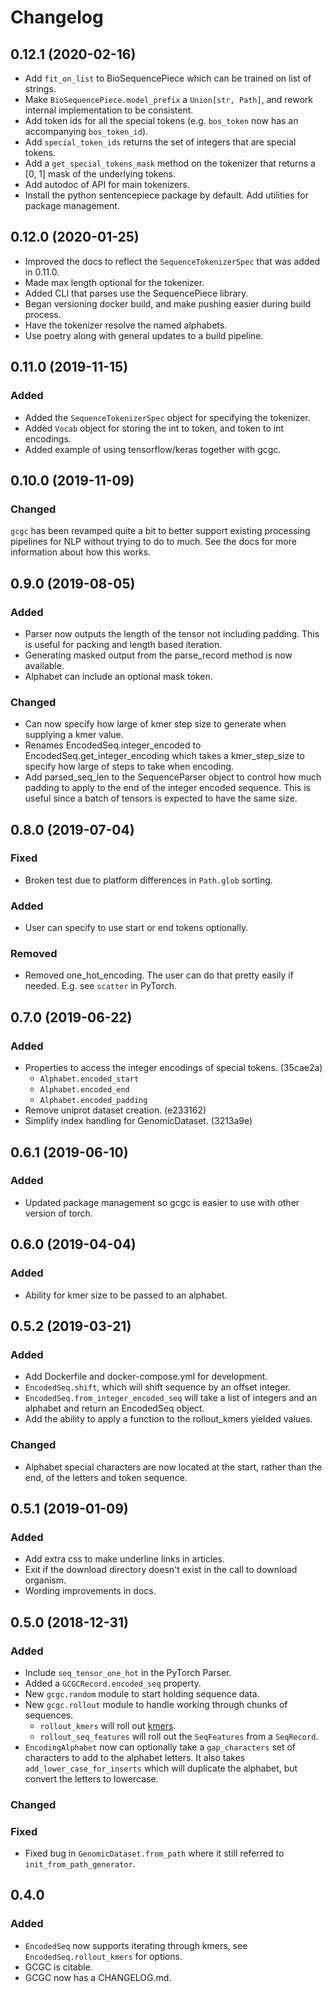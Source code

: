 # Changelog

## 0.12.1 (2020-02-16)

- Add `fit_on_list` to BioSequencePiece which can be trained on list of strings.
- Make `BioSequencePiece.model_prefix` a `Union[str, Path]`, and rework internal
  implementation to be consistent.
- Add token ids for all the special tokens (e.g. `bos_token` now has an
  accompanying `bos_token_id`).
- Add `special_token_ids` returns the set of integers that are special tokens.
- Add a `get_special_tokens_mask` method on the tokenizer that returns a [0, 1]
  mask of the underlying tokens.
- Add autodoc of API for main tokenizers.
- Install the python sentencepiece package by default. Add utilities for package
  management.

## 0.12.0 (2020-01-25)

- Improved the docs to reflect the `SequenceTokenizerSpec` that was added in
  0.11.0.
- Made max length optional for the tokenizer.
- Added CLI that parses use the SequencePiece library.
- Began versioning docker build, and make pushing easier during build process.
- Have the tokenizer resolve the named alphabets.
- Use poetry along with general updates to a build pipeline.

## 0.11.0 (2019-11-15)

### Added

- Added the `SequenceTokenizerSpec` object for specifying the tokenizer.
- Added `Vocab` object for storing the int to token, and token to int encodings.
- Added example of using tensorflow/keras together with gcgc.

## 0.10.0 (2019-11-09)

### Changed

`gcgc` has been revamped quite a bit to better support existing processing
pipelines for NLP without trying to do to much. See the docs for more
information about how this works.

## 0.9.0 (2019-08-05)

### Added

- Parser now outputs the length of the tensor not including padding. This is
  useful for packing and length based iteration.
- Generating masked output from the parse_record method is now available.
- Alphabet can include an optional mask token.

### Changed

- Can now specify how large of kmer step size to generate when supplying a kmer
  value.
- Renames EncodedSeq.integer_encoded to EncodedSeq.get_integer_encoding which
  takes a kmer_step_size to specify how large of steps to take when encoding.
- Add parsed_seq_len to the SequenceParser object to control how much padding to
  apply to the end of the integer encoded sequence. This is useful since a batch
  of tensors is expected to have the same size.

## 0.8.0 (2019-07-04)

### Fixed

- Broken test due to platform differences in `Path.glob` sorting.

### Added

- User can specify to use start or end tokens optionally.

### Removed

- Removed one_hot_encoding. The user can do that pretty easily if needed. E.g.
  see `scatter` in PyTorch.

## 0.7.0 (2019-06-22)

### Added

- Properties to access the integer encodings of special tokens. (35cae2a)
  - `Alphabet.encoded_start`
  - `Alphabet.encoded_end`
  - `Alphabet.encoded_padding`
- Remove uniprot dataset creation. (e233162)
- Simplify index handling for GenomicDataset. (3213a9e)

## 0.6.1 (2019-06-10)

### Added

- Updated package management so gcgc is easier to use with other version of
  torch.

## 0.6.0 (2019-04-04)

### Added

- Ability for kmer size to be passed to an alphabet.

## 0.5.2 (2019-03-21)

### Added

- Add Dockerfile and docker-compose.yml for development.
- `EncodedSeq.shift`, which will shift sequence by an offset integer.
- `EncodedSeq.from_integer_encoded_seq` will take a list of integers and an
  alphabet and return an EncodedSeq object.
- Add the ability to apply a function to the rollout_kmers yielded values.

### Changed

- Alphabet special characters are now located at the start, rather than the end,
  of the letters and token sequence.

## 0.5.1 (2019-01-09)

### Added

- Add extra css to make underline links in articles.
- Exit if the download directory doesn't exist in the call to download organism.
- Wording improvements in docs.

## 0.5.0 (2018-12-31)

### Added

- Include `seq_tensor_one_hot` in the PyTorch Parser.
- Added a `GCGCRecord.encoded_seq` property.
- New `gcgc.random` module to start holding sequence data.
- New `gcgc.rollout` module to handle working through chunks of sequences.
  - `rollout_kmers` will roll out [kmers][1].
  - `rollout_seq_features` will roll out the `SeqFeatures` from a `SeqRecord`.
- `EncodingAlphabet` now can optionally take a `gap_characters` set of characters to add to the
  alphabet letters. It also takes `add_lower_case_for_inserts` which will duplicate the alphabet,
  but convert the letters to lowercase.

### Changed

### Fixed

- Fixed bug in `GenomicDataset.from_path` where it still referred to `init_from_path_generator`.

## 0.4.0

### Added

- `EncodedSeq` now supports iterating through kmers, see `EncodedSeq.rollout_kmers` for options.
- GCGC is citable.
- GCGC now has a CHANGELOG.md.

[1]: https://en.wikipedia.org/wiki/K-mer
